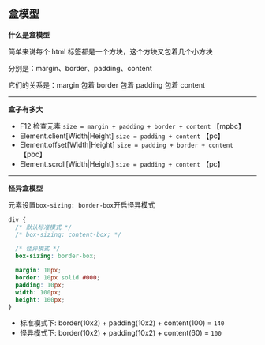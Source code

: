 ## 盒模型

**什么是盒模型**

简单来说每个 html 标签都是一个方块，这个方块又包着几个小方块

分别是：margin、border、padding、content

它们的关系是：margin 包着 border 包着 padding 包着 content

---

**盒子有多大**

- F12 检查元素 `size = margin + padding + border + content` 【mpbc】
- Element.client[Width|Height] `size = padding + content` 【pc】
- Element.offset[Width|Height] `size = padding + border + content` 【pbc】
- Element.scroll[Width|Height] `size = padding + content` 【pc】

---

**怪异盒模型**

元素设置`box-sizing: border-box`开启怪异模式

```css
div {
  /* 默认标准模式 */
  /* box-sizing: content-box; */

  /* 怪异模式 */
  box-sizing: border-box;

  margin: 10px;
  border: 10px solid #000;
  padding: 10px;
  width: 100px;
  height: 100px;
}
```

- 标准模式下: border(10x2) + padding(10x2) + content(100) = `140`
- 怪异模式下: border(10x2) + padding(10x2) + content(60) = `100`
